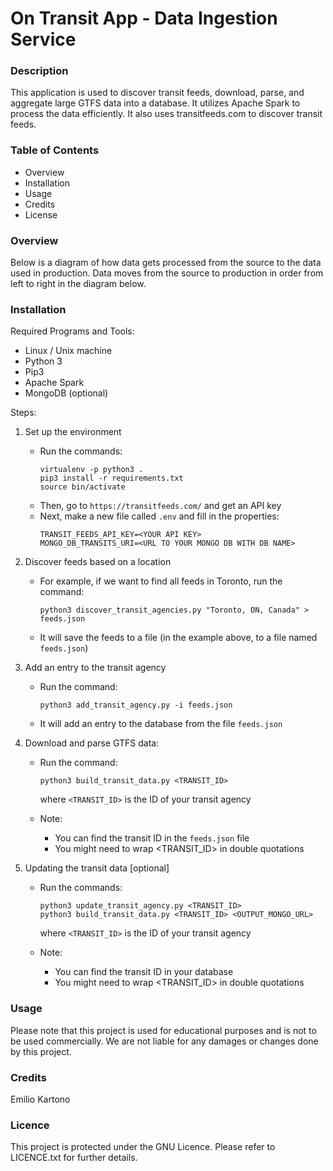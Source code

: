 # On Transit App - Data Ingestion Service

### Description
This application is used to discover transit feeds, download, parse, and aggregate large GTFS data into a database. It utilizes Apache Spark to process the data efficiently. It also uses transitfeeds.com to discover transit feeds.

### Table of Contents
- Overview
- Installation
- Usage
- Credits
- License

### Overview
Below is a diagram of how data gets processed from the source to the data used in production.
Data moves from the source to production in order from left to right in the diagram below.


### Installation
Required Programs and Tools:
- Linux / Unix machine
- Python 3
- Pip3
- Apache Spark
- MongoDB (optional)

Steps:
1. Set up the environment
    * Run the commands:
        ```
        virtualenv -p python3 .
        pip3 install -r requirements.txt
        source bin/activate
        ```
    * Then, go to ```https://transitfeeds.com/``` and get an API key
    * Next, make a new file called ```.env``` and fill in the properties:
        ```
        TRANSIT_FEEDS_API_KEY=<YOUR API KEY>
        MONGO_DB_TRANSITS_URI=<URL TO YOUR MONGO DB WITH DB NAME>
        ```

2. Discover feeds based on a location
    * For example, if we want to find all feeds in Toronto, run the command:
        ```
        python3 discover_transit_agencies.py "Toronto, ON, Canada" > feeds.json
        ```
    * It will save the feeds to a file (in the example above, to a file named ```feeds.json```)

3. Add an entry to the transit agency
    * Run the command:
        ```
        python3 add_transit_agency.py -i feeds.json
        ```
    * It will add an entry to the database from the file ```feeds.json```

4. Download and parse GTFS data:
    * Run the command:
        ```
        python3 build_transit_data.py <TRANSIT_ID>
        ```

        where ```<TRANSIT_ID>``` is the ID of your transit agency

    * Note: 
        * You can find the transit ID in the ```feeds.json``` file
        * You might need to wrap <TRANSIT_ID> in double quotations

5. Updating the transit data [optional]
    * Run the commands:
        ```
        python3 update_transit_agency.py <TRANSIT_ID>
        python3 build_transit_data.py <TRANSIT_ID> <OUTPUT_MONGO_URL>
        ```
        where ```<TRANSIT_ID>``` is the ID of your transit agency

    * Note:
        * You can find the transit ID in your database
        * You might need to wrap <TRANSIT_ID> in double quotations


### Usage
Please note that this project is used for educational purposes and is not to be used commercially. We are not liable for any damages or changes done by this project.

### Credits
Emilio Kartono

### Licence
This project is protected under the GNU Licence. Please refer to LICENCE.txt for further details.